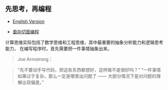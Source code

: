 ## 先思考，再编程

* [Engilsh Version](./Thinking_Coding.md)

* [面向切面编程](./aopguide_cn.md)

计算思维实际包括了数学思维和工程思维，其中最重要的抽象分析能力和逻辑思考能力，
在编写程序时，首先需要把一件事情抽象出来。

>Joe Armstrong：

>“先不要动手写代码，把这些东西都想好，这样做不是很好吗？”
>“一件事情如果过于复杂，那么一定是哪里出问题了 —— 大部分情况下是对问题的理解出现偏差。”
